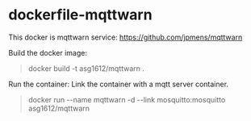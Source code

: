 dockerfile-mqttwarn
===================

This docker is mqttwarn service:
https://github.com/jpmens/mqttwarn

Build the docker image:
>docker build -t asg1612/mqttwarn .

Run the container:
Link the container with a mqtt server container.
>docker run --name mqttwarn -d --link mosquitto:mosquitto asg1612/mqttwarn
